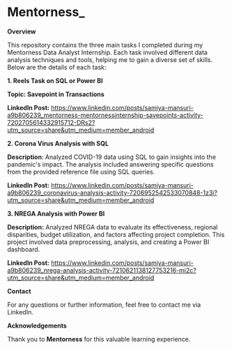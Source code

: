 # Mentorness_

**Overview**

This repository contains the three main tasks I completed during my Mentorness Data Analyst Internship. Each task involved different data analysis techniques and tools, helping me to gain a diverse set of skills. Below are the details of each task:

**1. Reels Task on SQL or Power BI**

**Topic: Savepoint in Transactions**

**LinkedIn Post:** https://www.linkedin.com/posts/samiya-mansuri-a9b806239_mentorness-mentornessinternship-savepoints-activity-7202705614332915712-DRs2?utm_source=share&utm_medium=member_android

**2. Corona Virus Analysis with SQL**

**Description**: Analyzed COVID-19 data using SQL to gain insights into the pandemic's impact. The analysis included answering specific questions from the provided reference file using SQL queries.

**LinkedIn Post:** https://www.linkedin.com/posts/samiya-mansuri-a9b806239_coronavirus-analysis-activity-7206952542533070848-1z3i?utm_source=share&utm_medium=member_android

**3. NREGA Analysis with Power BI**

**Description:** Analyzed NREGA data to evaluate its effectiveness, regional disparities, budget utilization, and factors affecting project completion. This project involved data preprocessing, analysis, and creating a Power BI dashboard.

**LinkedIn Post:** https://www.linkedin.com/posts/samiya-mansuri-a9b806239_nrega-analysis-activity-7210621138127753216-mi2c?utm_source=share&utm_medium=member_android

**Contact**

For any questions or further information, feel free to contact me via LinkedIn.

**Acknowledgements**

Thank you to **Mentorness** for this valuable learning experience.
